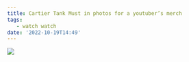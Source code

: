 ```yaml
---
title: Cartier Tank Must in photos for a youtuber’s merch
tags: 
   - watch watch
date: '2022-10-19T14:49'
---
```


![](/post-assets/little-puffy-cartier.jpg)

